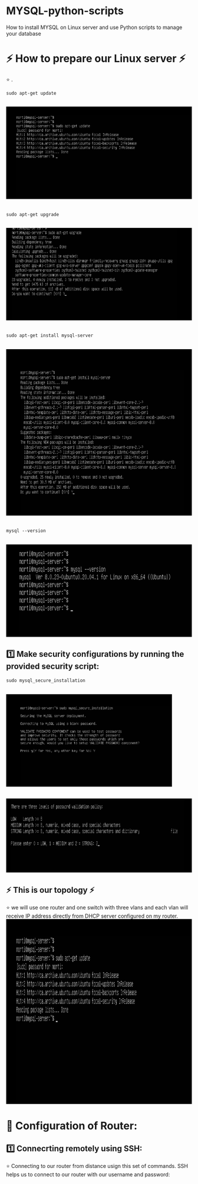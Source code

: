 # MYSQL-python-scripts
How to install MYSQL on Linux server and use Python scripts to manage your database


# :zap: How to prepare our Linux server :zap: 
:star: . 
```
sudo apt-get update
```
##
<img src=images/1.PNG  alt="alt text" width="550" height="250">

##


```
sudo apt-get upgrade
```
##
<img src=images/2.PNG  alt="alt text" width="550" height="250">

##



```
sudo apt-get install mysql-server 
```
##
<img src=images/3.PNG  alt="alt text" width="550" height="450">

##


```
mysql --version 
```
##
<img src=images/4.PNG  alt="alt text" width="550" height="250">

##


## :one: Make security configurations by running the provided security script: 


```
sudo mysql_secure_installation
```
##
<img src=images/5.PNG  alt="alt text" width="450" height="250">

##
##
<img src=images/6.PNG  alt="alt text" width="600" height="200">




## :zap: This is our topology :zap:
:star: we will use one router and one switch with three vlans and each vlan will receive IP address directly from DHCP server configured on my router.
<img src=images/1.PNG  alt="alt text" width="650" height="500">


#  :pushpin: Configuration of Router:

## :one: Connecrting remotely using SSH: 
:star: Connecting to our router from distance usign this set of commands. SSH helps us to connect to our router with our username and password: 
